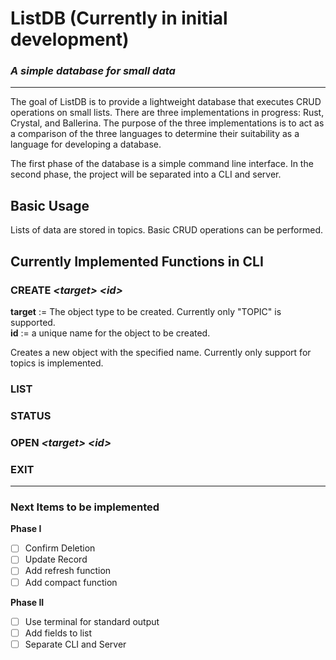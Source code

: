 # ListDB (Currently in initial development)

### _A simple database for **small** data_

---

The goal of ListDB is to provide a lightweight database that executes CRUD operations on small lists. There are three implementations in progress: Rust, Crystal, and Ballerina. The purpose of the three implementations is to act as a comparison of the three languages to determine their suitability as a language for developing a database.

The first phase of the database is a simple command line interface. In the second phase, the project will be separated into a CLI and server.

## Basic Usage

Lists of data are stored in topics. Basic CRUD operations can be performed.

## Currently Implemented Functions in CLI

### CREATE _\<target\> \<id\>_

**target** := The object type to be created. Currently only "TOPIC" is supported.  
**id** := a unique name for the object to be created.

Creates a new object with the specified name. Currently only support for topics is implemented.

### LIST

### STATUS

### OPEN _\<target\> \<id\>_

### EXIT

---

### Next Items to be implemented

**Phase I**

- [ ] Confirm Deletion
- [ ] Update Record
- [ ] Add refresh function
- [ ] Add compact function

**Phase II**

- [ ] Use terminal for standard output
- [ ] Add fields to list
- [ ] Separate CLI and Server
